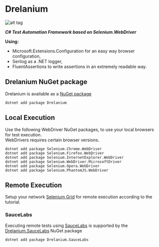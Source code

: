# Drelanium

![alt tag](http://classic.battle.net/war3/images/nightelf/spells/shadowstrike.gif)

***C# Test Automation Framework based on Selenium.WebDriver***

**Using:**
- Microsoft.Extensions.Configuration for an easy way browser configuration,
- Serilog as a .NET logger,
- FluentAssertions to write assertions in an extremely readable way.

## Drelanium NuGet package

Drelanium is available as a [NuGet package](https://www.nuget.org/packages/Drelanium/)
```
dotnet add package Drelanium
```

## Local Execution

Use the following WebDriver NuGet packages, to use your local browsers for test execution.  
WebDrivers requires certain browser versions.
```
dotnet add package Selenium.Chrome.WebDriver
dotnet add package Selenium.Firefox.WebDriver
dotnet add package Selenium.InternetExplorer.WebDriver
dotnet add package Selenium.WebDriver.MicrosoftDriver
dotnet add package Selenium.Opera.WebDriver
dotnet add package Selenium.PhantomJS.WebDriver
```
## Remote Execution

Setup your network [Selenium Grid](https://www.seleniumhq.org/docs/07_selenium_grid.jsp) for remote execution according to the tutorial.

### SauceLabs

Executing remote tests using [SauceLabs](https://saucelabs.com/) is supported by the [Drelanium.SauceLabs](https://www.nuget.org/packages/Drelanium.SauceLabs/) NuGet package
```
dotnet add package Drelanium.SauceLabs
```

